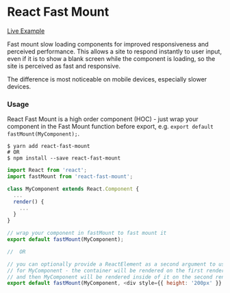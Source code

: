 # React Fast Mount

[Live Example](http://react-fast-mount.rafrex.com)

Fast mount slow loading components for improved responsiveness and perceived performance. This allows a site to respond instantly to user input, even if it is to show a blank screen while the component is loading, so the site is perceived as fast and responsive.

The difference is most noticeable on mobile devices, especially slower devices.

### Usage

React Fast Mount is a high order component (HOC) - just wrap your component in the
Fast Mount function before export, e.g. `export default fastMount(MyComponent);`.

```shell
$ yarn add react-fast-mount
# OR
$ npm install --save react-fast-mount
```

```js
import React from 'react';
import fastMount from 'react-fast-mount';

class MyComponent extends React.Component {
  ...
  render() {
    ...
  }
}

// wrap your component in fastMount to fast mount it
export default fastMount(MyComponent);

//  OR

// you can optionally provide a ReactElement as a second argument to use as a container
// for MyComponent - the container will be rendered on the first render (fast),
// and then MyComponent will be rendered inside of it on the second render
export default fastMount(MyComponent, <div style={{ height: '200px' }} />)
```
